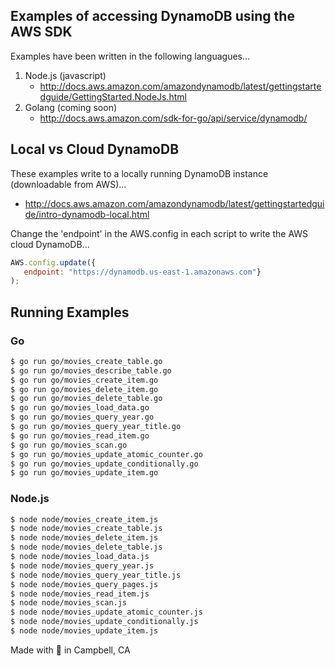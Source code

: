 ## Examples of accessing DynamoDB using the AWS SDK

Examples have been written in the following languagues...

1. Node.js (javascript)
   * http://docs.aws.amazon.com/amazondynamodb/latest/gettingstartedguide/GettingStarted.NodeJs.html
2. Golang (coming soon)
   * http://docs.aws.amazon.com/sdk-for-go/api/service/dynamodb/

## Local vs Cloud DynamoDB

These examples write to a locally running DynamoDB instance (downloadable from AWS)...

* http://docs.aws.amazon.com/amazondynamodb/latest/gettingstartedguide/intro-dynamodb-local.html

Change the 'endpoint' in the AWS.config in each script to write the AWS cloud DynamoDB...

```javascript
AWS.config.update({
   endpoint: "https://dynamodb.us-east-1.amazonaws.com"}
);
```

## Running Examples

### Go

```bash
$ go run go/movies_create_table.go
$ go run go/movies_describe_table.go
$ go run go/movies_create_item.go
$ go run go/movies_delete_item.go
$ go run go/movies_delete_table.go
$ go run go/movies_load_data.go
$ go run go/movies_query_year.go
$ go run go/movies_query_year_title.go
$ go run go/movies_read_item.go
$ go run go/movies_scan.go
$ go run go/movies_update_atomic_counter.go
$ go run go/movies_update_conditionally.go
$ go run go/movies_update_item.go
```

### Node.js

```bash
$ node node/movies_create_item.js
$ node node/movies_create_table.js
$ node node/movies_delete_item.js
$ node node/movies_delete_table.js
$ node node/movies_load_data.js
$ node node/movies_query_year.js
$ node node/movies_query_year_title.js
$ node node/movies_query_pages.js
$ node node/movies_read_item.js
$ node node/movies_scan.js
$ node node/movies_update_atomic_counter.js
$ node node/movies_update_conditionally.js
$ node node/movies_update_item.js
```

Made with :green_heart: in Campbell, CA
